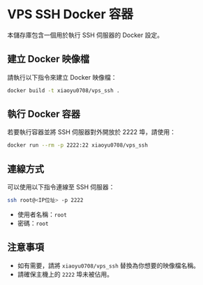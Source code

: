 # VPS SSH Docker 容器

本儲存庫包含一個用於執行 SSH 伺服器的 Docker 設定。

## 建立 Docker 映像檔

請執行以下指令來建立 Docker 映像檔：

```bash
docker build -t xiaoyu0708/vps_ssh .
```

## 執行 Docker 容器

若要執行容器並將 SSH 伺服器對外開放於 2222 埠，請使用：

```bash
docker run --rm -p 2222:22 xiaoyu0708/vps_ssh
```

## 連線方式

可以使用以下指令連線至 SSH 伺服器：

```bash
ssh root@<IP位址> -p 2222
```

- 使用者名稱：`root`
- 密碼：`root`

## 注意事項

- 如有需要，請將 `xiaoyu0708/vps_ssh` 替換為你想要的映像檔名稱。
- 請確保主機上的 `2222` 埠未被佔用。